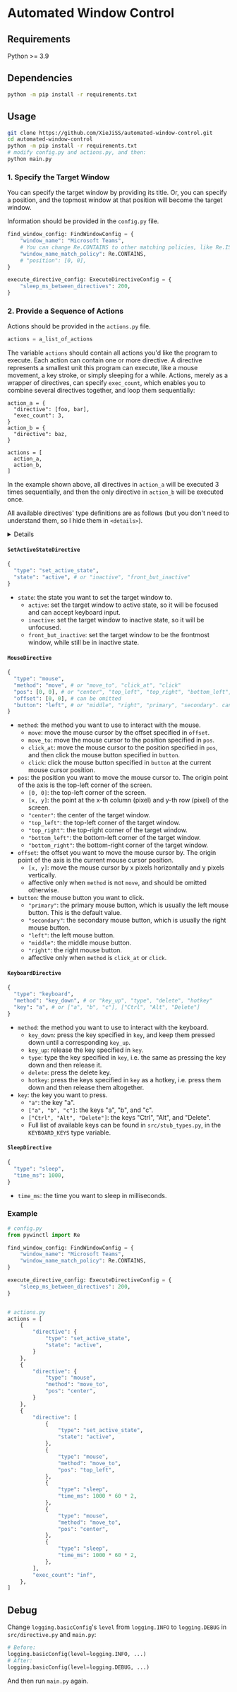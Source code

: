 # Automated Window Control

## Requirements

Python >= 3.9

## Dependencies

```bash
python -m pip install -r requirements.txt
```

## Usage

```bash
git clone https://github.com/XieJiSS/automated-window-control.git
cd automated-window-control
python -m pip install -r requirements.txt
# modify config.py and actions.py, and then:
python main.py
```

### 1. Specify the Target Window

You can specify the target window by providing its title. Or, you can specify a position, and the topmost window at that position will become the target window.

Information should be provided in the `config.py` file.

```python
find_window_config: FindWindowConfig = {
    "window_name": "Microsoft Teams",
    # You can change Re.CONTAINS to other matching policies, like Re.IS or Re.STARTS_WITH
    "window_name_match_policy": Re.CONTAINS,
    # "position": [0, 0],
}

execute_directive_config: ExecuteDirectiveConfig = {
    "sleep_ms_between_directives": 200,
}
```

### 2. Provide a Sequence of Actions

Actions should be provided in the `actions.py` file.

```python
actions = a_list_of_actions
```

The variable `actions` should contain all actions you'd like the program to execute. Each action can contain one or more directive. A directive represents a smallest unit this program can execute, like a mouse movement, a key stroke, or simply sleeping for a while. Actions, merely as a wrapper of directives, can specify `exec_count`, which enables you to combine several directives together, and loop them sequentially:

```
action_a = {
  "directive": [foo, bar],
  "exec_count": 3,
}
action_b = {
  "directive": baz,
}

actions = [
  action_a,
  action_b,
]
```

In the example shown above, all directives in `action_a` will be executed 3 times sequentially, and then the only directive in `action_b` will be executed once.

All available directives' type definitions are as follows (but you don't need to understand them, so I hide them in `<details>`).

<details>

```python
class SetActiveStateDirective(TypedDict):
    type: Literal["set_active_state"]
    state: Literal["active", "inactive", "front_but_inactive"]


class MouseDirective(TypedDict):
    type: Literal["mouse"]
    method: Literal["move", "move_to", "click_at", "click"]
    # pos: for move_to and click_at
    pos: NotRequired[
        Union[
            List[int],
            Literal["center", "top_left", "top_right", "bottom_left", "bottom_right"],
        ]
    ]
    # offset: for move
    offset: NotRequired[List[int]]
    # button: default is primary
    button: NotRequired[Literal["left", "middle", "right", "primary", "secondary"]]

class KeyboardDirective(TypedDict):
    type: Literal["keyboard"]
    method: Literal["key_down", "key_up", "type", "delete", "hotkey"]
    key: Union[KEYBOARD_KEYS, List[KEYBOARD_KEYS]]


class SleepDirective(TypedDict):
    type: Literal["sleep"]
    time_ms: float
```

</details>

#### `SetActiveStateDirective`

```python
{
  "type": "set_active_state",
  "state": "active", # or "inactive", "front_but_inactive"
}
```

- `state`: the state you want to set the target window to.
  - `active`: set the target window to active state, so it will be focused and can accept keyboard input.
  - `inactive`: set the target window to inactive state, so it will be unfocused.
  - `front_but_inactive`: set the target window to be the frontmost window, while still be in inactive state.

#### `MouseDirective`

```python
{
  "type": "mouse",
  "method": "move", # or "move_to", "click_at", "click"
  "pos": [0, 0], # or "center", "top_left", "top_right", "bottom_left", "bottom_right"
  "offset": [0, 0], # can be omitted
  "button": "left", # or "middle", "right", "primary", "secondary". can be omitted and default is "primary"
}
```

- `method`: the method you want to use to interact with the mouse.
  - `move`: move the mouse cursor by the offset specified in `offset`.
  - `move_to`: move the mouse cursor to the position specified in `pos`.
  - `click_at`: move the mouse cursor to the position specified in `pos`, and then click the mouse button specified in `button`.
  - `click`: click the mouse button specified in `button` at the current mouse cursor position.
- `pos`: the position you want to move the mouse cursor to. The origin point of the axis is the top-left corner of the screen.
  - `[0, 0]`: the top-left corner of the screen.
  - `[x, y]`: the point at the x-th column (pixel) and y-th row (pixel) of the screen.
  - `"center"`: the center of the target window.
  - `"top_left"`: the top-left corner of the target window.
  - `"top_right"`: the top-right corner of the target window.
  - `"bottom_left"`: the bottom-left corner of the target window.
  - `"bottom_right"`: the bottom-right corner of the target window.
- `offset`: the offset you want to move the mouse cursor by. The origin point of the axis is the current mouse cursor position.
  - `[x, y]`: move the mouse cursor by x pixels horizontally and y pixels vertically.
  - affective only when `method` is not `move`, and should be omitted otherwise.
- `button`: the mouse button you want to click.
  - `"primary"`: the primary mouse button, which is usually the left mouse button. This is the default value.
  - `"secondary"`: the secondary mouse button, which is usually the right mouse button.
  - `"left"`: the left mouse button.
  - `"middle"`: the middle mouse button.
  - `"right"`: the right mouse button.
  - affective only when `method` is `click_at` or `click`.

#### `KeyboardDirective`

```python
{
  "type": "keyboard",
  "method": "key_down", # or "key_up", "type", "delete", "hotkey"
  "key": "a", # or ["a", "b", "c"], ["Ctrl", "Alt", "Delete"]
}
```

- `method`: the method you want to use to interact with the keyboard.
  - `key_down`: press the key specified in `key`, and keep them pressed down until a corresponding `key_up`.
  - `key_up`: release the key specified in `key`.
  - `type`: type the key specified in `key`, i.e. the same as pressing the key down and then release it.
  - `delete`: press the delete key.
  - `hotkey`: press the keys specified in `key` as a hotkey, i.e. press them down and then release them altogether.
- `key`: the key you want to press.
  - `"a"`: the key "a".
  - `["a", "b", "c"]`: the keys "a", "b", and "c".
  - `["Ctrl", "Alt", "Delete"]`: the keys "Ctrl", "Alt", and "Delete".
  - Full list of available keys can be found in `src/stub_types.py`, in the `KEYBOARD_KEYS` type variable.

#### `SleepDirective`

```python
{
  "type": "sleep",
  "time_ms": 1000,
}
```

- `time_ms`: the time you want to sleep in milliseconds.

### Example

```python
# config.py
from pywinctl import Re

find_window_config: FindWindowConfig = {
    "window_name": "Microsoft Teams",
    "window_name_match_policy": Re.CONTAINS,
}

execute_directive_config: ExecuteDirectiveConfig = {
    "sleep_ms_between_directives": 200,
}


# actions.py
actions = [
    {
        "directive": {
            "type": "set_active_state",
            "state": "active",
        }
    },
    {
        "directive": {
            "type": "mouse",
            "method": "move_to",
            "pos": "center",
        }
    },
    {
        "directive": [
            {
                "type": "set_active_state",
                "state": "active",
            },
            {
                "type": "mouse",
                "method": "move_to",
                "pos": "top_left",
            },
            {
                "type": "sleep",
                "time_ms": 1000 * 60 * 2,
            },
            {
                "type": "mouse",
                "method": "move_to",
                "pos": "center",
            },
            {
                "type": "sleep",
                "time_ms": 1000 * 60 * 2,
            },
        ],
        "exec_count": "inf",
    },
]
```

## Debug

Change `logging.basicConfig`'s `level` from `logging.INFO` to `logging.DEBUG` in `src/directive.py` and `main.py`:

```python
# Before:
logging.basicConfig(level=logging.INFO, ...)
# After:
logging.basicConfig(level=logging.DEBUG, ...)
```

And then run `main.py` again.
